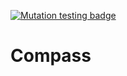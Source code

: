 [![Mutation testing badge](https://img.shields.io/endpoint?style=flat&url=https%3A%2F%2Fbadge-api.stryker-mutator.io%2Fgithub.com%2Fhugo-vrijswijk%2Fcompass%2Fmaster)](https://dashboard.stryker-mutator.io/reports/github.com/hugo-vrijswijk/compass/master)

# Compass
